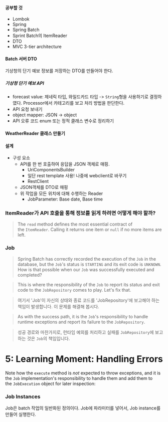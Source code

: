 #### 공부할 것

- Lombok
- Spring
- Spring Batch
- Sprint Batch의 ItemReader
- DTO
- MVC 3-tier architecture

#### Batch 서버 DTO

기상청의 단기 예보 정보를 저장하는 DTO를 만들어야 한다.

##### 기상청 단기 예보 API

- forecast value: 제네릭 타입, 와일드카드 타입 -> `String`형을 사용하기로 결정하였다. Processor에서 카테고리를 보고 처리 방법을 판단한다.
- API 요청 보내기
- object mapper: JSON -> object
- API 오류 코드 enum 또는 정적 클래스 변수로 정리하기

#### WeatherReader 클래스 만들기

#### 설계

- 구성 요소
	- API를 한 번 호출하여 응답을 JSON 객체로 매핑.
		- UriComponentsBuilder
		- 일단 rest template 사용! 나중에 webclient로 바꾸기
		- RestClient
	- JSON객체를 DTO로 매핑
	- 위 작업을 모든 위치에 대해 수행하는 Reader
		- JobParameter: Base date, Base time

### ItemReader가 API 호출을 통해 정보를 읽게 하려면 어떻게 해야 할까?

> The `read` method defines the most essential contract of the `ItemReader`. Calling it returns one item or `null` if no more items are left.

### Job

> Spring Batch has correctly recorded the execution of the `Job` in the database, but the `Job`'s status is `STARTING` and its exit code is `UNKNOWN`. How is that possible when our `Job` was successfully executed and completed?

> This is where the responsibility of the `Job` to report its status and exit code to the `JobRepository` comes to play. Let's fix that.

>  여기서 'Job'이 자신의 상태와 종료 코드를 'JobRepository'에 보고해야 하는 책임이 발생합니다. 이 문제를 해결해 봅시다.

> As with the success path, it is the `Job`'s responsibility to handle runtime exceptions and report its failure to the `JobRepository`.

>  성공 경로와 마찬가지로, 런타임 예외를 처리하고 실패를 `JobRepository`에 보고하는 것은 `Job`의 책임입니다.

# 5: Learning Moment: Handling Errors

Note how the `execute` method is _not_ expected to throw exceptions, and it is the `Job` implementation's responsibility to handle them and add them to the `JobExecution` object for later inspection:

### Job Instances
Job은 batch 작업의 일반화된 정의이다. Job에 파라미터를 넣어서, Job instance를 만들어 실행한다.
